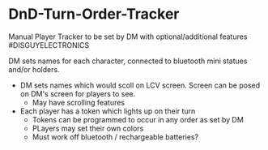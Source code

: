 # DnD-Turn-Order-Tracker
Manual Player Tracker to be set by DM with optional/additional features
#DISGUYELECTRONICS

DM sets names for each character, connected to bluetooth mini statues and/or holders.
  - DM sets names which would scoll on LCV screen. Screen can be posed on DM's screen for players to see.
    - May have scrolling features
  - Each player has a token which lights up on their turn
      - Tokens can be programmed to occur in any order as set by DM
      - PLayers may set their own colors
      - Must work off bluetooth / rechargeable batteries?
